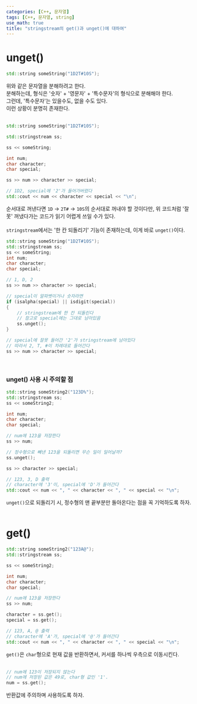 ```yaml
---
categories: [C++, 문자열]
tags: [C++, 문자열, string]
use_math: true
title: "stringstream의 get()과 unget()에 대하여"
---
```

# unget()
```cpp
std::string someString("1D2T#10S");
```  
위와 같은 문자열을 분해하려고 한다.  
분해하는데, 형식은 '숫자' + '영문자' + '특수문자'의 형식으로 분해해야 한다.  
그런데, '특수문자'는 있을수도, 없을 수도 있다.  
이런 상황이 분명히 존재한다.  
<br>

```cpp
std::string someString("1D2T#10S");

std::stringstream ss;

ss << someString;

int num;
char character;
char special;

ss >> num >> character >> special;

// 1D2, special에 '2'가 들어가버렸다
std::cout << num << character << special << "\n";
```  
순서대로 꺼낸다면 `1D` → `2T#` → `10S`의 순서대로 꺼내야 할 것이다만, 위 코드처럼 '잘못' 꺼냈다가는 코드가 읽기 어렵게 쓰일 수가 있다.  
<br>
`stringstream`에서는 '한 칸 되돌리기' 기능이 존재하는데, 이게 바로 `unget()`이다.  
```cpp
std::string someString("1D2T#10S");
std::stringstream ss;
ss << someString;
int num;
char character;
char special;

// 1, D, 2
ss >> num >> character >> special;

// special이 알파벳이거나 숫자라면
if (isalpha(special) || isdigit(special))
{
	// stringstream에 한 칸 되돌린다
	// 참고로 special에는 그대로 남아있음
	ss.unget();
}

// special에 잘못 들어간 '2'가 stringstream에 남아있다
// 따라서 2, T, #이 차례대로 들어간다
ss >> num >> character >> special;
```  
<br>

### unget() 사용 시 주의할 점
```cpp
std::string someString2("123D%");
std::stringstream ss;
ss << someString2;

int num;
char character;
char special;

// num에 123을 저장한다
ss >> num;

// 정수형으로 빼낸 123을 되돌리면 무슨 일이 일어날까?
ss.unget();

ss >> character >> special;

// 123, 3, D 출력
// character에 '3'이, special에 'D'가 들어간다
std::cout << num << ", " << character << ", " << special << "\n";
```  
`unget()`으로 되돌리기 시, 정수형의 맨 끝부분만 돌아온다는 점을 꼭 기억하도록 하자.  
<br>

# get()
```cpp
std::string someString2("123A@");
std::stringstream ss;

ss << someString2;

int num;
char character;
char special;

// num에 123을 저장한다
ss >> num;

character = ss.get();
special = ss.get();

// 123, A, @ 출력
// character에 'A'가, special에 '@'가 들어간다
std::cout << num << ", " << character << ", " << special << "\n";
```  
`get()`은 `char`형으로 현재 값을 반환하면서, 커서를 하나씩 우측으로 이동시킨다.  
<br>

```cpp
// num에 123이 저장되지 않는다
// num에 저장된 값은 49로, char형 값인 '1'.
num = ss.get();
```  
반환값에 주의하며 사용하도록 하자.  

